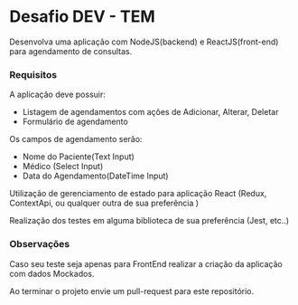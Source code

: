 # Desafio DEV - TEM
Desenvolva uma aplicação com NodeJS(backend) e ReactJS(front-end) para agendamento de consultas.

### Requisitos
A aplicação deve possuir:
- Listagem de agendamentos com ações de Adicionar, Alterar, Deletar
- Formulário de agendamento

Os campos de agendamento serão:
- Nome do Paciente(Text Input)
- Médico (Select Input)
- Data do Agendamento(DateTime Input)

Utilização de gerenciamento de estado para aplicação React (Redux, ContextApi, ou qualquer outra de sua preferência )

Realização dos testes em alguma biblioteca de sua preferência  (Jest, etc..)

### Observações

Caso seu teste seja apenas para FrontEnd realizar a criação da aplicação com dados Mockados.

Ao terminar o projeto envie um pull-request para este repositório.
